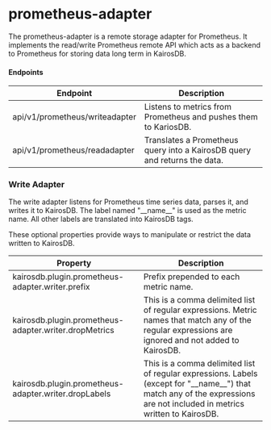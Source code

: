 # prometheus-adapter

The prometheus-adapter is a remote storage adapter for Prometheus. It implements the read/write Prometheus remote API which acts as a backend to Prometheus for storing data long term in KairosDB. 


#### Endpoints

| Endpoint                       | Description                                                              |
|--------------------------------|--------------------------------------------------------------------------|
| api/v1/prometheus/writeadapter | Listens to metrics from Prometheus and pushes them to KariosDB.          |
| api/v1/prometheus/readadapter  | Translates a Prometheus query into a KairosDB query and returns the data.|

### Write Adapter 
The write adapter listens for Prometheus time series data, parses it, and writes it to KairosDB. 
The label named "\_\_name\_\_" is used as the metric name. All other labels are translated into KairosDB tags.

These optional properties provide ways to manipulate or restrict the data written to KairosDB.


| Property                       | Description                                                             |
|--------------------------------|-------------------------------------------------------------------------|
| kairosdb.plugin.prometheus-adapter.writer.prefix      | Prefix prepended to each metric name. |
| kairosdb.plugin.prometheus-adapter.writer.dropMetrics | This is a comma delimited list of regular expressions. Metric names that match any of the regular expressions are ignored and not added to KairosDB. | 
| kairosdb.plugin.prometheus-adapter.writer.dropLabels   | This is a comma delimited list of regular expressions. Labels (except for "\_\_name\_\_") that match any of the expressions are not included in metrics written to KairosDB. |
